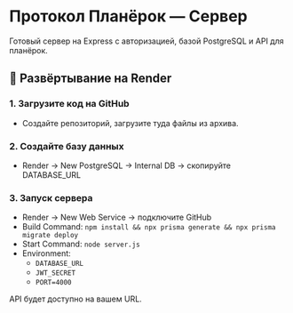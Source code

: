 # Протокол Планёрок — Сервер

Готовый сервер на Express с авторизацией, базой PostgreSQL и API для планёрок.

## 🚀 Развёртывание на Render

### 1. Загрузите код на GitHub
- Создайте репозиторий, загрузите туда файлы из архива.

### 2. Создайте базу данных
- Render → New PostgreSQL → Internal DB → скопируйте DATABASE_URL

### 3. Запуск сервера
- Render → New Web Service → подключите GitHub
- Build Command: `npm install && npx prisma generate && npx prisma migrate deploy`
- Start Command: `node server.js`
- Environment:
  - `DATABASE_URL`
  - `JWT_SECRET`
  - `PORT=4000`

API будет доступно на вашем URL.
